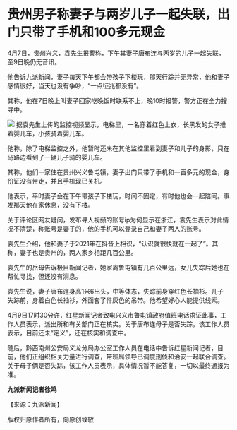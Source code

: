 # 贵州男子称妻子与两岁儿子一起失联，出门只带了手机和100多元现金

4月7日，贵州兴义，袁先生报警称，下午其妻子唐布连与两岁的儿子一起失联，至9日晚仍无音讯。

他告诉九派新闻，妻子每天下午都会带孩子下楼玩，那天行踪并无异常，他和妻子感情很好，当天也没有争吵，“一点征兆都没有”。

其称，他在7日晚上叫妻子回家吃晚饭时联系不上，晚10时报警，警方正在全力搜寻中。

![](https://inews.gtimg.com/om_bt/O7YaiKJKlrFDJce7i1Xg2t6RKZJq1WdqHKs0DNNcmsZusAA/1000)
据袁先生上传的监控视频显示，电梯里，一名穿着红色上衣，长黑发的女子推着婴儿车，小孩骑着婴儿车。

他称，除了电梯监控之外，他暂时还未在其他监控里看到妻子和儿子的身影，只在马路边看到了一辆儿子骑的婴儿车。

其称，他们一家住在贵州兴义鲁屯镇，妻子出门只带了手机和一百多元的现金，身份证没有带走，并且手机现已关机。

他表示，平时妻子会在下午带孩子下楼玩，时间不固定，有时他也会一起陪同。事发那天他在家休息，没有下楼。

关于评论区网友疑问，发布寻人视频的账号ip为何显示在浙江，袁先生表示对此情况不清楚，称账号是妻子的，他的手机可以登录自己和妻子两人的账号。

袁先生介绍，他和妻子于2021年在抖音上相识，“认识就很快就在一起了”。其称，妻子也是贵州的，两人家乡相距几百公里。

袁先生的岳母告诉极目新闻记者，她家离鲁屯镇有几百公里远，女儿失踪后她也在帮忙寻找，但还没有消息。

袁先生说，妻子唐布连身高1米6出头，中等体态，失踪前身穿红色长袖衫。儿子失踪前，身着白色长袖衫，外面套了件灰色的吊带。他希望好心人能提供线索。

4月9日17时30分许，红星新闻记者致电兴义市鲁屯镇政府值班电话求证此事，工作人员表示，派出所和有关部门正在核实。关于唐布连母子是否失踪，该工作人员表示，目前还未“定义”，还在核实和调查中。

随后，黔西南州公安局义龙分局办公室工作人员在电话中告诉红星新闻记者，目前，他们正组织相关力量进行调查，带班局领导已调度刑侦和治安一起联合调查。关于母子俩是否失踪，该工作人员表示，具体情况暂不能答复，一切以最终通报为准。

**九派新闻记者徐鸣**

【来源：九派新闻】

版权归原作者所有，向原创致敬

